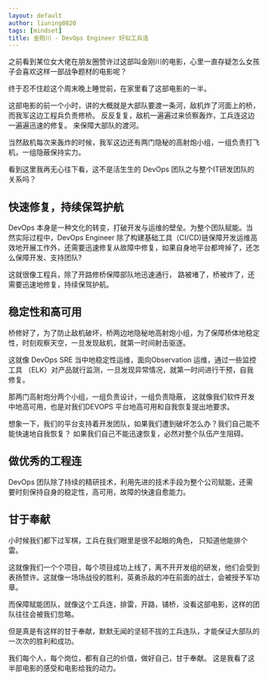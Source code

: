 ```yaml
---
layout: default
author: liuning0820
tags: [mindset]
title: 金刚川 - DevOps Engineer 好似工兵连
---
```


之前看到某位女大佬在朋友圈赞许过这部叫金刚川的电影，心里一直存疑怎么女孩子会喜欢这样一部战争题材的电影呢？

终于忍不住趁这个周末晚上睡觉前，在家里看了这部电影的一半。

这部电影的前一个小时，讲的大概就是大部队要渡一条河，敌机炸了河面上的桥，而我军这边工程兵负责修桥。
反反复复，敌机一遍遍过来侦察轰炸，工兵连这边一遍遍迅速的修复。
来保障大部队的渡河。

当然敌机每次来轰炸的时候，我军这边还有两门隐秘的高射炮小组，一组负责打飞机，一组隐蔽保持实力。

看到这里我再无心往下看，这不是活生生的 DevOps 团队之与整个IT研发团队的关系吗？

## 快速修复，持续保驾护航

DevOps 本身是一种文化的转变，打破开发与运维的壁垒。为整个团队赋能。当然实际过程中，DevOps Engineer 除了构建基础工具（CI/CD)链保障开发运维高效地开展工作外，还需要迅速修复从故障中修复，如果自身地平台都垮掉了，还怎么保障开发、支持团队?

这就很像工程兵，除了开路修桥保障部队地迅速通行， 路被堵了，桥被炸了，还需要迅速地修复，持续保驾护航。

## 稳定性和高可用

桥修好了，为了防止敌机破坏，桥两边地隐秘地高射炮小组，为了保障桥体地稳定性，时刻观察天空，一旦发现敌机，就第一时间射击驱逐。

这就像 DevOps SRE 当中地稳定性运维，面向Observation 运维，通过一些监控工具 （ELK）对产品就行监测，一旦发现异常情况，就第一时间进行干预，自我修复。

那两门高射炮分两个小组，一组负责设计，一组负责隐蔽， 这就像我们软件开发中地高可用，也是对我们DEVOPS 平台地高可用和自我恢复提出地要求。

想象一下，我们的平台支持着开发团队，如果我们遭到破坏怎么办？我们自己能不能快速地自我恢复？
如果我们自己不能迅速恢复，必然对整个队伍产生阻碍。

## 做优秀的工程连

DevOps 团队除了持续的精研技术，利用先进的技术手段为整个公司赋能，还需要时刻保持自身的稳定性，高可用，故障的快速自愈能力。

## 甘于奉献

小时候我们都下过军棋，工兵在我们眼里是很不起眼的角色， 只知道他能排个雷。

这就像我们一个个项目，每个项目成功上线了，离不开开发组的研发，他们会受到表扬赞许。这就像一场场战役的胜利，英勇杀敌的冲在前面的战士，会被授予军功章。

而保障赋能团队，就像这个工兵连，排雷，开路，铺桥，没看这部电影，这样的团队往往会被我们忽略。

但是真是有这样的甘于奉献，默默无闻的坚韧不拔的工兵连队，才能保证大部队的一次次的胜利和成功。

我们每个人，每个岗位，都有自己的价值，做好自己，甘于奉献。
这是我看了这半部电影的感受和电影给我的动力。